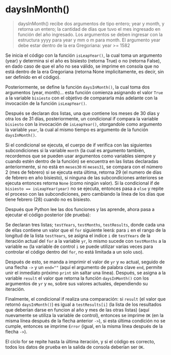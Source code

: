 # daysInMonth()

> daysInMonth() recibe dos argumentos de tipo entero; year y month, y retorna un entero; la cantidad de días que tuvo el mes ingresado en función del año ingresado. Los argumentos se deben ingresar con la estructura yyyy para year y mm o m para month. El argumento year debe estar dentro de la era Gregoriana: year >= 1582

Se inicia el código con la función `isLeapYear()`, la cual toma un argumento (year) y determina si el año es bisiesto (retorna True) o no (retorna False), en dado caso de que el año no sea válido, se imprime en consola que no está dentro de la era Gregoriana (retorna None implicitamente, es decir, sin ser definido en el código).

Posteriormente, se define la función `daysInMonth()`, la cual toma dos argumentos (year, month)... esta función comienza asignando el valor `True` a la variable `bisiesto` con el objetivo de compararla más adelante con la invocación de la función `isLeapYear()`.

Después se declaran dos listas, una que contiene los meses de 30 días y otra los de 31 días, posteriormente, un condicional if compara la variable `bisiesto` con la invocación de `isLeapYear()`, otorgandole como argumento la variable `year`, la cual al mismo tiempo es argumento de la función `daysInMonth()`.

Si el condicional se ejecuta, el cuerpo de if verifica con las siguientes subcondiciones si la variable `month` (la cual es argumento también, recordemos que se pueden usar argumentos como variables siempre y cuando estén dentro de la función) se encuentra en las listas declaradas anteriormente, si no está en `meses30` ni `meses31`, se compara con el número 2 (mes de febrero) si se ejecuta esta última, retorna 29 (el numero de días de febrero en año bisiesto), si ninguna de las subcondiciones anteriores se ejecuta entonces retorna `None` (como ningún valor). Si la condicional if de `bisiesto == isLeapYear(year)` no se ejecuta, entonces pasa a `else` y repite el proceso con las subcondiciones, pero cambiando la línea de los días que tiene febrero (28) cuando no es bisiesto.

Después que Python lee las dos funciones y las aprende, ahora pasa a ejecutar el código posterior (de prueba):

Se declaran tres listas; `testYears`, `testMonths`, `testResults`, donde cada una de ellas contiene un valor que el `for` siguiente leerá: para `i` en el rango de la longitud de la lista `testYears`, se asigna el indice `i` de `testYears` de la iteración actual del `for` a la variable `yr`, lo mismo sucede con `testMonths` a la variable `mo` (la variable de control `i` se puede utilizar varias veces para controlar el código dentro del `for`, no está limitada a un solo uso).

Después de esto, se manda a imprimir el valor de `yr` y `mo` actual, seguido de una flecha `->` y un `end=""` (aquí el argumento de palabra clave `end`, permite unir el inmediato próximo `print` sin saltar una línea). Después, se asigna a la variable `result` el valor que retorna la función `daysInMonth()` con los argumentos de `yr` y `mo`, sobre sus valores actuales, dependiendo su iteración.

Finalmente, el condicional if realiza una comparación: si `result` (el valor que retornó `daysInMonth()`) es igual a `testResults[i]` (la lista de los resultados que deberían darse en funcion al año y mes de las otras listas) (aquí nuevamente se utiliza la variable de control), entonces se imprime `OK` (en la misma línea después de la flecha anterior `->`), si esta última condición no se cumple, entonces se imprime `Error` (igual, en la misma línea después de la flecha `->`).

El ciclo for se repite hasta la última iteración, y si el código es correcto, todos los datos de prueba en la salida de consola deberían ser `OK`.
